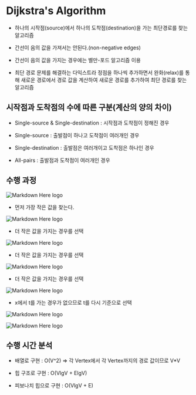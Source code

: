﻿# Dijkstra's Algorithm

- 하나의 시작점(source)에서 하나의 도착점(destination)을 가는 최단경로를 찾는 알고리즘

- 간선이 음의 값을 가져서는 안된다.(non-negative edges)

- 간선이 음의 값을 가지는 경우에는 벨만-포드 알고리즘 이용

- 최단 경로 문제를 해결하는 다익스트라 정점을 하나씩 추가하면서 완화(relax)를 통해 새로운 경로에서 경로 값을 계산하여 새로운 경로를 추가하여 최단 경로를 찾는 알고리즘

## 시작점과 도착점의 수에 따른 구분(계산의 양의 차이)

- Single-source & Single-destination : 시작점과 도착점이 정해진 경우

- Single-source : 출발점이 하나고 도착점이 여러개인 경우

- Single-destination : 출발점은 여러개이고 도착점은 하나인 경우

- All-pairs : 출발점과 도착점이 여러개인 경우


## 수행 과정

![Markdown Here logo](http://cfile24.uf.tistory.com/image/2157D43658E0C87717FE7F)

- 먼저 가장 작은 값을 찾는다.


![Markdown Here logo](http://cfile10.uf.tistory.com/image/260D873658E0C8771D18A3)

- 더 작은 값을 가지는 경우를 선택


![Markdown Here logo](http://cfile27.uf.tistory.com/image/2753573658E0C878016C54)

- 더 작은 값을 가지는 경우를 선택


![Markdown Here logo](http://cfile6.uf.tistory.com/image/2419A93658E0C879119E77)

- 더 작은 값을 가지는 경우를 선택


![Markdown Here logo](http://cfile8.uf.tistory.com/image/244DC73658E0C8792E8A4E)

- x에서 t를 가는 경우가 없으므로 t를 다시 기준으로 선택


![Markdown Here logo](http://cfile5.uf.tistory.com/image/2755443658E0C87A2D966F)

![Markdown Here logo](http://cfile7.uf.tistory.com/image/2707013658E0C87B12E707)



## 수행 시간 분석

- 배열로 구현 : O(V^2) => 각 Vertex에서 각 Vertex까지의 경로 값이므로 V*V

- 힙 구조로 구현 : O(VlgV + ElgV)

- 피보나치 힙으로 구현 : O(VlgV + E)
